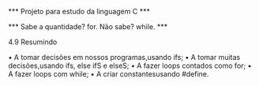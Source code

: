  *** Projeto para estudo da linguagem C ***
 
 *** Sabe a quantidade? for.
 Não sabe? while. ***

4.9 Resumindo

 • A tomar decisões em nossos programas,usando ifs;
 • A tomar muitas decisões,usando ifs, else ifS e elseS;
 • A fazer loops contados como for;
 • A fazer loops com while;
 • A criar constantesusando #define.